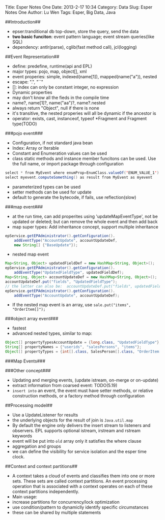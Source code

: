 Title: Esper Notes One
Date: 2013-2-17 10:34
Category: Data
Slug: Esper Notes One
Author: Lu Wen
Tags: Esper, Big Data, Java

##Introduction##
* epser:tranditional db top-down, store the query, send the data
* **two basic funciton**: event pattern language; event stream queries(like SQL)
* dependency: antlr(parse), cglib(fast method call), jcl(logging)

##Event Representation##
* define: predefine, runtime(api and EPL)
* major types: pojo, map, object[], xml
* event properies: simple, indexed(name[1]), mapped(name("a")), nested
* escape: "\.", "``"
* []: index can only be constant integer, no expression
* Dynamic properties
* may don't know all the fieds in the compile time
* name?, name[1]?, name("aa")?, name?.nested
* always return "Object", null if there is none
* it's transitive, the nested properies will all be dynamic if the ancestor is
* operator: exists, cast, instanceof, typeof
*Fragment and Fragment type(TODO)

###pojo event###
* Configuration, if not standard java bean
* Index: Array or Iterable
* Constant and Enumeration values can be used
* class static methods and instance member funcitons can be used. Use the full name, or import package through configuration
```java
select * from MyEvent where enumProp=EnumClass.valueOf('ENUM_VALUE_1')
select myevent.computeSomething() as result from MyEvent as myevent
```
* parameterized types can be used
* setter methods can be used for update
* default to generate the bytecode, if fails, use reflection(slow)

###map event###
* at the run time, can add properites using 'updateMapEventType', not be updated or deleted; but can remove the whole event and then add back
* map super types: Add inheritance concept, support multiple inheritance
```java
epService.getEPAdministrator().getConfiguration().
    addEventType("AccountUpdate", accountUpdateDef,
    new String[] {"BaseUpdate"});
```
* nested map event
```java
Map<String, Object> updatedFieldDef = new HashMap<String, Object>();
epService.getEPAdministrator().getConfiguration().
    addEventType("UpdatedFieldType", updatedFieldDef);
Map<String, Object> accountUpdateDef = new HashMap<String, Object>();
accountUpdateDef.put("fields", "UpdatedFieldType");
// the latter can also be:  accountUpdateDef.put("fields", updatedFieldDef);
epService.getEPAdministrator().getConfiguration().
    addEventType("AccountUpdate", accountUpdateDef);
```
 * If the nested map event is an array, use `sale.put("items",  "OrderItem[]");`

###object array event###
* fastest
* advanced nested types, similar to map: 
```java
Object[] propertyTypesAccountUpdate = {long.class, "UpdatedFieldType"};
String[] propertyNames = {"userids", "salesPersons", "items"};
Object[] propertyTypes = {int[].class, SalesPerson[].class, "OrderItem[]");
```

###Map Events###

###Other concept###
* Updating and merging events, (update istream, on-merge or on-update)
* extract information from coarsed event: TODO(5.19)
* `insert into` an event, the event must have setter methods, or relative construction methods, or a factory method through configuration

##Processing model##
* Use a UpdateListener for results
* the underlying objects for the result of join is `Java.util.map`
* By  default  the  engine  only  delivers  the  insert  stream  to  listeners  and  observers.  EPL supports optional istream, irstream and rstream keywords 
* event will be put into `old` array only it satisfies the where clause
* aggregation and groups
* we can define the visibility for service isolation and the esper time clock.

##Context and context partitions##
* A context takes a cloud of events and classifies them into one or more sets. These sets are called context partitions. An event processing operation that is associated with a context operates on each of these context partitions independently. 
* Main usage:
 * increase partitions for concurrency/lock optimization
 * use condition/pattern to dynamiclly identify specific circumstances
 * these can be shared by multiple statements

